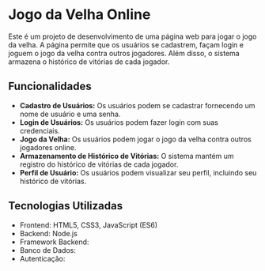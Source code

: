 # **Jogo da Velha Online**

<p>Este é um projeto de desenvolvimento de uma página web para jogar o jogo da velha. 
A página permite que os usuários se cadastrem, façam login e joguem o jogo da velha 
contra outros jogadores. Além disso, o sistema armazena o histórico de vitórias de 
cada jogador.</p>

## **Funcionalidades**

- **Cadastro de Usuários:** Os usuários podem se cadastrar fornecendo um nome de usuário e uma senha.
- **Login de Usuários:** Os usuários podem fazer login com suas credenciais.
- **Jogo da Velha:** Os usuários podem jogar o jogo da velha contra outros jogadores online.
- **Armazenamento de Histórico de Vitórias:** O sistema mantém um registro do histórico de vitórias de cada jogador.
- **Perfil de Usuário:** Os usuários podem visualizar seu perfil, incluindo seu histórico de vitórias.

## **Tecnologias Utilizadas**

- Frontend: HTML5, CSS3, JavaScript (ES6)
- Backend: Node.js
- Framework Backend: 
- Banco de Dados:
- Autenticação: 





